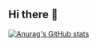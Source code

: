 ## Hi there 👋

[![Anurag's GitHub stats](https://github-readme-stats.vercel.app/api?username=ileegant)](https://github.com/anuraghazra/github-readme-stats)
<!--
**ileegant/ileegant** is a ✨ _special_ ✨ repository because its `README.md` (this file) appears on your GitHub profile.

Here are some ideas to get you started:

- 🔭 I’m currently working on ...
- 🌱 I’m currently learning ...
- 👯 I’m looking to collaborate on ...
- 🤔 I’m looking for help with ...
- 💬 Ask me about ...
- 📫 How to reach me: ...
- 😄 Pronouns: ...
- ⚡ Fun fact: ...
-->

